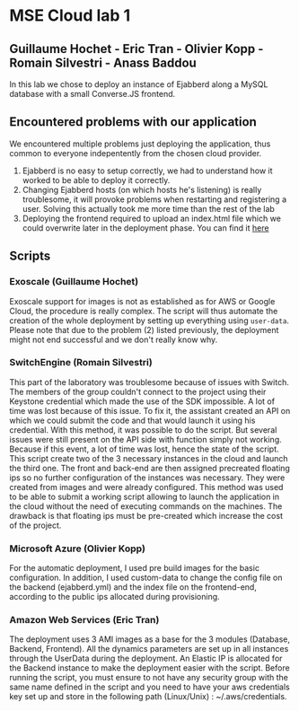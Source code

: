 # MSE Cloud lab 1
## Guillaume Hochet - Eric Tran - Olivier Kopp - Romain Silvestri - Anass Baddou

In this lab we chose to deploy an instance of Ejabberd along a MySQL database with a small Converse.JS frontend.

## Encountered problems with our application
We encountered multiple problems just deploying the application, thus common to everyone indepentently from the chosen cloud provider.

1. Ejabberd is no easy to setup correctly, we had to understand how it worked to be able to deploy it correctly.
2. Changing Ejabberd hosts (on which hosts he's listening) is really troublesome, it will provoke problems when restarting and registering a user. Solving this actually took me more time than the rest of the lab
3. Deploying the frontend required to upload an index.html file which we could overwrite later in the deployment phase. You can find it [here](https://gist.github.com/ovesco/f9c4474cceb6e5c358c3580f8b39fee7)

## Scripts
### Exoscale (Guillaume Hochet)
Exoscale support for images is not as established as for AWS or Google Cloud, the procedure is really complex. The script will thus automate the creation of the whole deployment by setting up everything using `user-data`. Please note that due to the problem (2) listed previously, the deployment might not end successful and we don't really know why.

### SwitchEngine (Romain Silvestri)
This part of the laboratory was troublesome because of issues with Switch. The members of the group couldn't connect to the project using their Keystone credential which made the use of the SDK impossible. A lot of time was lost because of this issue. To fix it, the assistant created an API on which we could submit the code and that would launch it using his credential. With this method, it was possible to do the script. But several issues were still present on the API side with function simply not working.  
Because if this event, a lot of time was lost, hence the state of the script. This script create two of the 3 necessary instances in the cloud and launch the third one. The front and back-end are then assigned precreated floating ips so no further configuration of the instances was necessary. They were created from images and were already configured. This method was used to be able to submit a working script allowing to launch the application in the cloud without the need of executing commands on the machines. The drawback is that floating ips must be pre-created which increase the cost of the project.

### Microsoft Azure (Olivier Kopp)
For the automatic deployment, I used pre build images for the basic configuration. In addition, I used custom-data to change the config file on the backend (ejabberd.yml) and the index file on the frontend-end, according to the public ips allocated during provisioning. 


### Amazon Web Services (Eric Tran)
The deployment uses 3 AMI images as a base for the 3 modules (Database, Backend, Frontend). All the dynamics parameters are set up in all instances through the UserData during the deployment. An Elastic IP is allocated for the Backend instance to make the deployment easier with the script. Before running the script, you must ensure to not have any security group with the same name defined in the script and you need to have your aws credentials key set up and store in the following path (Linux/Unix) : ~/.aws/credentials.